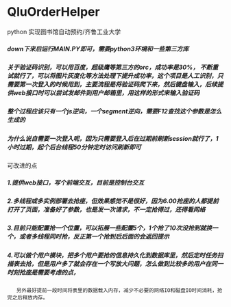 # QluOrderHelper
python 实现图书馆自动预约/齐鲁工业大学


##### down下来后运行MAIN.PY即可，需要python3环境和一些第三方库

##### 关于验证码识别，可以用百度，超级鹰等第三方的orc，成功率是30%， 不断重试就行了，可以将图片灰度化等方法处理下提升成功率，这个项目是人工识别，只需要第一次登入的时候用到，主要流程是将验证码爬下来，然后键盘输入，后续提供web接口时可以尝试发邮件到用户邮箱里，用这样的形式来输入验证码
##### 整个过程应该只有一个js逆向，一个segment逆向，需要F12查找这个参数是怎么生成的
##### 为什么说自需要一次登入呢，因为只需要登入后在过期前刷新session就行了，1小时过期，起个后台线程50分钟定时访问刷新即可
可改进的点
##### 1.提供web接口，写个前端交互，目前是控制台交互
##### 2.多线程或多实例部署去抢座，但效果感觉不是很好，因为6.00抢座的人都提前打开了页面，准备好了参数，也是发一次请求，不一定抢得过，还得看网络
##### 3.目前只能配置抢一个位置，可以拓展一些配置5个，1个抢了10次没抢到就换一个，或者多线程同时抢，反正第一个抢到后后面的会返回提示
##### 4.可以做个用户模块，把多个用户要抢的信息持久化到数据库里，然后定时任务扫描表去抢，但是用户多了就会存在一个写放大问题，怎么做到比较多的用户在同一时刻抢座是需要考虑的点，
       另外最好提前一段时间将表里的数据载入内存，减少不必要的网络IO和磁盘IO时间消耗，抢完之后释放内存。

